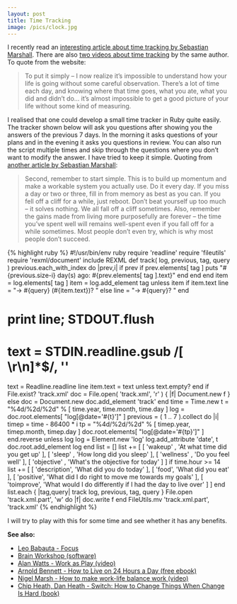 ```yaml
---
layout: post
title: Time Tracking
image: /pics/clock.jpg
---
```

I recently read an [interesting article about time tracking by Sebastian Marshall][trackpost]. There are also [two videos about time tracking][trackvideo] by the same author. To quote from the website:

<blockquote>
<p>To put it simply – I now realize it’s impossible to understand how your life is going without some careful observation. There’s a lot of time each day, and knowing where that time goes, what you ate, what you did and didn’t do… it’s almost impossible to get a good picture of your life without some kind of measuring.</p>
</blockquote>

I realised that one could develop a small time tracker in Ruby quite easily. The tracker shown below will ask you questions after showing you the answers of the previous 7 days. In the morning it asks questions of your plans and in the evening it asks you questions in review. You can also run the script multiple times and skip through the questions where you don’t want to modify the answer. I have tried to keep it simple. Quoting from [another article by Sebastian Marshall][trackdev]:

<blockquote>
<p>Second, remember to start simple. This is to build up momentum and make a workable system you actually use. Do it every day. If you miss a day or two or three, fill in from memory as best as you can. If you fell off a cliff for a while, just reboot. Don’t beat yourself up too much – it solves nothing. We all fall off a cliff sometimes. Also, remember the gains made from living more purposefully are forever – the time you’ve spent well will remains well-spent even if you fall off for a while sometimes. Most people don’t even try, which is why most people don’t succeed.</p>
</blockquote>

{% highlight ruby %}
#!/usr/bin/env ruby
require 'readline'
require 'fileutils'
require 'rexml/document'
include REXML
def track( log, previous, tag, query )
  previous.each_with_index do |prev,i|
    if prev
      if prev.elements[ tag ]
        puts "#{previous.size-i} day(s) ago: #{prev.elements[ tag ].text}"
      end
    end
  end
  item = log.elements[ tag ]
  item = log.add_element tag unless item
  if item.text
    line = "-> #{query} (#{item.text})? "
  else
    line = "-> #{query}? "
  end
  # print line; STDOUT.flush
  # text = STDIN.readline.gsub /[ \r\n]*$/, ''
  text = Readline.readline line
  item.text = text unless text.empty?
end
if File.exist? 'track.xml'
  doc = File.open( 'track.xml', 'r' ) { |f| Document.new f }
else
  doc = Document.new
  doc.add_element 'track'
end
time = Time.new
t = "%4d/%2d/%2d" % [ time.year, time.month, time.day ]
log = doc.root.elements[ "log[@date='#{t}']" ]
previous = ( 1 .. 7 ).collect do |i|
  timep = time - 86400 * i
  tp = "%4d/%2d/%2d" % [ timep.year, timep.month, timep.day ]
  doc.root.elements[ "log[@date='#{tp}']" ]
end.reverse
unless log
  log = Element.new 'log'
  log.add_attribute 'date', t
  doc.root.add_element log
end
list = []
list +=
  [ [ 'wakeup'     , 'At what time did you get up' ],
    [ 'sleep'      , 'How long did you sleep' ],
    [ 'wellness'   , 'Do you feel well' ],
    [ 'objective'  , 'What\'s the objective for today' ] ]
if time.hour >= 14
  list +=
    [ [ 'description', 'What did you do today' ],
      [ 'food', 'What did you eat' ],
      [ 'positive', 'What did I do right to move me towards my goals' ],
      [ 'toimprove', 'What would I do differently if I had the day to live over' ] ]
end
list.each { |tag,query| track log, previous, tag, query }
File.open 'track.xml.part', 'w' do |f|
  doc.write f
end
FileUtils.mv 'track.xml.part', 'track.xml'
{% endhighlight %}

I will try to play with this for some time and see whether it has any benefits.

**See also:**

* [Leo Babauta - Focus][focus]
* [Brain Workshop (software)][brainworkshop]
* [Alan Watts - Work as Play (video)][workasplay]
* [Arnold Bennett - How to Live on 24 Hours a Day (free ebook)][livefullday]
* [Nigel Marsh - How to make work-life balance work (video)][worklifebalance]
* <a href="http://www.amazon.co.uk/gp/product/0385528752?ie=UTF8&amp;tag=wedesoft-21&amp;linkCode=as2&amp;camp=1634&amp;creative=19450&amp;creativeASIN=0385528752">Chip Heath, Dan Heath - Switch: How to Change Things When Change Is Hard (book)</a>

[trackpost]: http://www.sebastianmarshall.com/detailed-analysis-of-my-current-timehabitlife-tracking
[trackvideo]: http://www.sebastianmarshall.com/time-tracking-video
[trackdev]: http://www.sebastianmarshall.com/the-evolution-of-my-timehabitlife-tracking
[brainworkshop]: http://brainworkshop.sourceforge.net/
[workasplay]: http://www.veoh.com/browse/videos/category/entertainment/watch/v3297411Z7k6sfZA
[livefullday]: http://www.fullbooks.com/How-to-Live-on-24-Hours-a-Day.html
[worklifebalance]: http://www.ted.com/talks/nigel_marsh_how_to_make_work_life_balance_work.html
[focus]: http://focusmanifesto.com/

